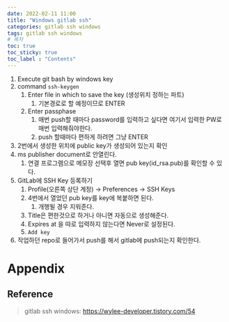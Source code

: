```yaml
---
date: 2022-02-11 11:00
title: "Windows gitlab ssh"
categories: gitlab ssh windows
tags: gitlab ssh windows
# 목차
toc: true  
toc_sticky: true 
toc_label : "Contents"
---
```


1. Execute git bash by windows key
2. command `ssh-keygen`
   1. Enter file in which to save the key (생성위치 정하는 파트)
      1. 기본경로로 할 예정이므로 ENTER
   2. Enter passphase
      1. 매번 push할 때마다 password를 입력하고 싶다면 여기서 입력한 PW로 매번 입력해줘야한다.
      2. push 할때마다 편하게 하려면 그냥 ENTER
3. 2번에서 생성한 위치에 public key가 생성되어 있는지 확인
4. ms publisher document로 안열린다.
   1. 연결 프로그램으로 메모장 선택후 열면 pub key(id_rsa.pub)를 확인할 수 있다.
5. GitLab에 SSH Key 등록하기
   1. Profile(오른쪽 상단 계정) &rarr; Preferences &rarr; SSH Keys
   2. 4번에서 열었던 pub key를 key에 복붙하면 된다.
      1. 개행될 경우 지워준다.
   3. Title은 편한것으로 하거나 아니면 자동으로 생성해준다.
   4. Expires at 을 따로 입력하지 않는다면 Never로 설정된다.
   5. `Add key`
6. 작업하던 repo로 들어가서 push를 해서 gitlab에 push되는지 확인한다.



# Appendix
## Reference
> gitlab ssh windows: <https://wylee-developer.tistory.com/54> 
>  
> 